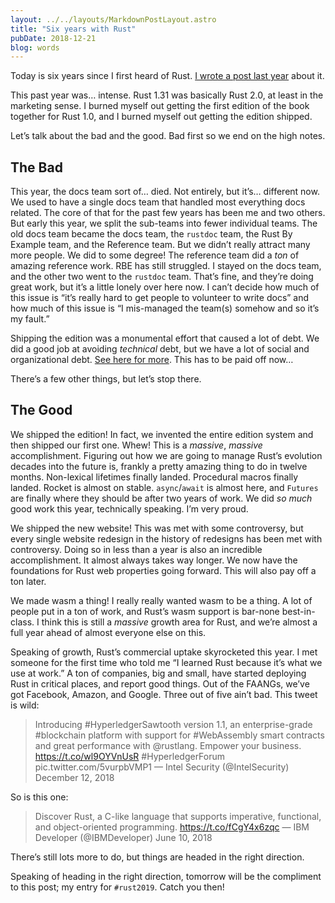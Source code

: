 ```yaml
---
layout: ../../layouts/MarkdownPostLayout.astro
title: "Six years with Rust"
pubDate: 2018-12-21
blog: words
---
```



Today is six years since I first heard of Rust. [I wrote a post last year](https://words.steveklabnik.com/five-years-with-rust) about it.

This past year was… intense. Rust 1.31 was basically Rust 2.0, at least in the marketing sense. I burned myself out getting the first edition of the book together for Rust 1.0, and I burned myself out getting the edition shipped.

Let’s talk about the bad and the good. Bad first so we end on the high notes.

## The Bad

This year, the docs team sort of… died. Not entirely, but it’s… different now. We used to have a single docs team that handled most everything docs related. The core of that for the past few years has been me and two others. But early this year, we split the sub-teams into fewer individual teams. The old docs team became the docs team, the `rustdoc` team, the Rust By Example team, and the Reference team. But we didn’t really attract many more people. We did to some degree! The reference team did a *ton* of amazing reference work. RBE has still struggled. I stayed on the docs team, and the other two went to the `rustdoc` team. That’s fine, and they’re doing great work, but it’s a little lonely over here now. I can’t decide how much of this issue is “it’s really hard to get people to volunteer to write docs” and how much of this issue is “I mis-managed the team(s) somehow and so it’s my fault.”

Shipping the edition was a monumental effort that caused a lot of debt. We did a good job at avoiding *technical* debt, but we have a lot of social and organizational debt. [See here for more](https://boats.gitlab.io/blog/post/rust-2019/). This has to be paid off now…

There’s a few other things, but let’s stop there.

## The Good

We shipped the edition! In fact, we invented the entire edition system and then shipped our first one. Whew! This is a *massive*, *massive* accomplishment. Figuring out how we are going to manage Rust’s evolution decades into the future is, frankly a pretty amazing thing to do in twelve months. Non-lexical lifetimes finally landed. Procedural macros finally landed. Rocket is almost on stable. `async`/`await` is almost here, and `Futures` are finally where they should be after two years of work. We did *so much* good work this year, technically speaking. I’m very proud.

We shipped the new website! This was met with some controversy, but every single website redesign in the history of redesigns has been met with controversy. Doing so in less than a year is also an incredible accomplishment. It almost always takes way longer. We now have the foundations for Rust web properties going forward. This will also pay off a ton later.

We made wasm a thing! I really really wanted wasm to be a thing. A lot of people put in a ton of work, and Rust’s wasm support is bar-none best-in-class. I think this is still a *massive* growth area for Rust, and we’re almost a full year ahead of almost everyone else on this.

Speaking of growth, Rust’s commercial uptake skyrocketed this year. I met someone for the first time who told me “I learned Rust because it’s what we use at work.” A ton of companies, big and small, have started deploying Rust in critical places, and report good things. Out of the FAANGs, we’ve got Facebook, Amazon, and Google. Three out of five ain’t bad. This tweet is wild:

> Introducing #HyperledgerSawtooth version 1.1, an enterprise-grade #blockchain platform with support for #WebAssembly smart contracts and great performance with @rustlang. Empower your business. https://t.co/wl9OYVnUsR #HyperledgerForum pic.twitter.com/5vurpbVMP1
— Intel Security (@IntelSecurity) December 12, 2018
> 

So is this one:

> Discover Rust, a C-like language that supports imperative, functional, and object-oriented programming. https://t.co/fCgY4x6zqc
— IBM Developer (@IBMDeveloper) June 10, 2018
> 

There’s still lots more to do, but things are headed in the right direction.

Speaking of heading in the right direction, tomorrow will be the compliment to this post; my entry for `#rust2019`. Catch you then!

